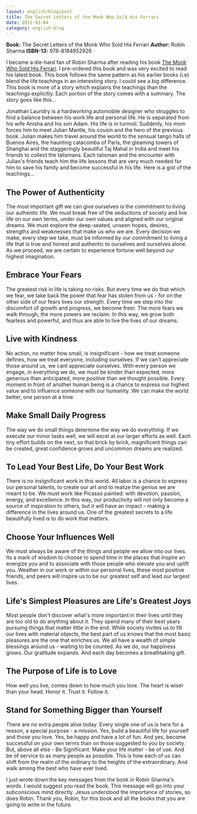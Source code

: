 ```yaml
---
layout: english/blog/post
title: The Secret Letters of the Monk Who Sold His Ferrari
date: 2012-03-04
category: english-blog
---
```


**Book:** The Secret Letters of the Monk Who Sold His Ferrari
**Author:** Robin Sharma
**ISBN-13:** 978-8184952926

I became a die-hard fan of Robin Sharma after reading his book [The Monk Who Sold His Ferrari][monk-url]. I pre-ordered this book and was very excited to read his latest book. This book follows the same pattern as his earlier books (i.e) blend the life teachings in an interesting story. I could see a big difference. This book is more of a story which explains the teachings than the teachings explicitly. Each portion of the story comes with a summary. The story goes like this...

[monk-url]: {{site.home}}/english/blog/the-monk-who-sold-his-ferrari-robin-sharma-book-review/

Jonathan Laundry is a hardworking automobile designer who struggles to find a balance between his work life and personal life. He is separated from his wife Anisha and his son Adam. His life is in turmoil. Suddenly, his mom forces him to meet Julian Mantle, his cousin and the hero of the previous book. Julian makes him travel around the world to the sensual tango halls of Buenos Aires, the haunting catacombs of Paris, the gleaming towers of Shanghai and the staggeringly beautiful Taj Mahal in India and meet his friends to collect the talismans. Each talisman and the encounter with Julian's friends teach him the life lessons that are very much needed for him to save his family and become successful in his life. Here is a gist of the teachings...

## The Power of Authenticity

The most important gift we can give ourselves is the commitment to living our authentic life. We must break free of the seductions of society and live life on our own terms, under our own values and aligned with our original dreams. We must explore the deep-seated, unseen hopes, desires, strengths and weaknesses that make us who we are. Every decision we make, every step we take, must be informed by our commitment to living a life that is true and honest and authentic to ourselves and ourselves alone. As we proceed, we are certain to experience fortune well beyond our highest imagination.

## Embrace Your Fears

The greatest risk in life is taking no risks. But every time we do that which we fear, we take back the power that fear has stolen from us - for on the other side of our fears lives our strength. Every time we step into the discomfort of growth and progress, we become freer. The more fears we walk through, the more powers we reclaim. In this way, we grow both fearless and powerful, and thus are able to live the lives of our dreams.

## Live with Kindness

No action, no matter how small, is insignificant - how we treat someone defines, how we treat everyone, including ourselves. If we can't appreciate those around us, we cant appreciate ourselves. With every person we engage, in everything we do, we must be kinder than expected, more generous than anticipated, more positive than we thought possible. Every moment in front of another human being is a chance to express our highest value and to influence someone with our humanity. We can make the world better, one person at a time.

## Make Small Daily Progress

The way we do small things determine the way we do everything. If we execute our minor tasks well, we will excel at our larger efforts as well. Each tiny effort builds on the next, so that brick by brick, magnificent things can be created, great confidence grows and uncommon dreams are realized.

## To Lead Your Best Life, Do Your Best Work

There is no insignificant work in this world. All labor is a chance to express our personal talents, to create our art and to realize the genius we are meant to be. We must work like Picasso painted: with devotion, passion, energy, and excellence. In this way, our productivity will not only become a source of inspiration to others, but it will have an impact - making a difference in the lives around us. One of the greatest secrets to a life beautifully lived is to do work that matters.

## Choose Your Influences Well

We must always be aware of the things and people we allow into our lives. Its a mark of wisdom to choose to spend time in the places that inspire an energize you and to associate with those people who elevate you and uplift you. Weather in our work or within our personal lives, these most positive friends, and peers will inspire us to be our greatest self and lead our largest lives.

## Life's Simplest Pleasures are Life's Greatest Joys

Most people don't discover what's more important in their lives until they are too old to do anything about it. They spend many of their best years pursuing things that matter little in the end. While society invites us to fill our lives with material objects, the best part of us knows that the most basic pleasures are the one that enriches us. We all have a wealth of simple blessings around us - waiting to be counted.  As we do, our happiness grows. Our gratitude expands. And each day becomes a breathtaking gift.

## The Purpose of Life is to Love

How well you live, comes down to how much you love. The heart is wiser than your head. Honor it. Trust it. Follow it.

## Stand for Something Bigger than Yourself

There are no extra people alive today. Every single one of us is here for a reason, a special purpose - a mission. Yes, build a beautiful life for yourself and those you love. Yes, be happy and have a lot of fun. And yes, become successful on your own terms than on those suggested to you by society. But, above all else - Be Significant. Make your life matter - be of use. And be of service to as many people as possible. This is how each of us can shift from the realm of the ordinary to the heights of the extraordinary. And walk among the best who have ever lived.

I just wrote down the key messages from the book in Robin Sharma's words. I would suggest you read the book. This message will go into your subconscious mind directly. Jesus understood the importance of stories, so does Robin. Thank you, Robin, for this book and all the books that you are going to write in the future.
